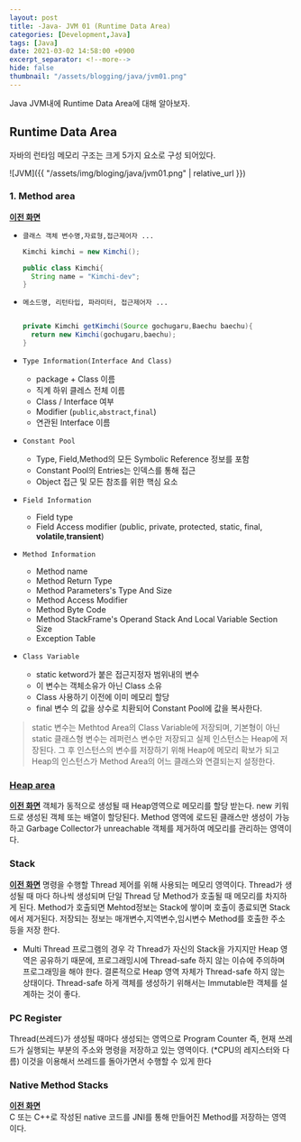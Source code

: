 ```yaml
---
layout: post
title: -Java- JVM 01 (Runtime Data Area)
categories: [Development,Java]
tags: [Java]
date: 2021-03-02 14:58:00 +0900
excerpt_separator: <!--more-->
hide: false
thumbnail: "/assets/blogging/java/jvm01.png"
---
```

Java JVM내에 Runtime Data Area에 대해 알아보자.
<!--more-->

## Runtime Data Area

자바의 런타임 메모리 구조는 크게 5가지 요소로 구성 되어있다.

![JVM]({{ "/assets/img/bloging/java/jvm01.png" | relative_url }})

### 1. Method area
[**이전 화면**](javascript:history.back())
- `클래스 객체 변수명,자료형,접근제어자 ...`

  ```java
  Kimchi kimchi = new Kimchi();

  public class Kimchi{
    String name = "Kimchi-dev";
  }
  ```  

- `메소드명, 리턴타입, 파라미터, 접근제어자 ...`

  ```java

  private Kimchi getKimchi(Source gochugaru,Baechu baechu){
    return new Kimchi(gochugaru,baechu);
  }

  ```  

- `Type Information(Interface And Class)`
    - package + Class 이름
    - 직계 하위 클레스 전체 이름
    - Class / Interface 여부
    - Modifier (`public`,`abstract`,`final`)
    - 연관된 Interface 이름

- `Constant Pool`
    - Type, Field,Method의 모든 Symbolic Reference 정보를 포함
    - Constant Pool의 Entries는 인덱스를 통해 접근
    - Object 접근 및 모든 참조를 위한 핵심 요소

- `Field Information`
    - Field type
    - Field Access modifier (public, private, protected, static, final, **volatile**,**transient**)

- `Method Information`
    - Method name
    - Method Return Type
    - Method Parameters's Type And Size
    - Method Access Modifier
    - Method Byte Code
    - Method StackFrame's Operand Stack And Local Variable Section Size
    - Exception Table

- `Class Variable`
    - static ketword가 붙은 접근지정자 범위내의 변수
    - 이 변수는 객체소유가 아닌 Class 소유
    - Class 사용하기 이전에 이미 메모리 할당
    - final 변수 의 값을 상수로 치환되어 Constant Pool에 값을 복사한다.

> static 변수는 Methtod Area의 Class Variable에 저장되며, 기본형이 아닌 static 클래스형 변수는 레퍼런스 변수만 저장되고 실제 인스턴스는 Heap에 저장된다. 그 후 인스턴스의 변수를 저장하기 위해 Heap에 메모리 확보가 되고 Heap의 인스턴스가 Method Area의 어느 클래스와 연결되는지 설정한다.

### [Heap area](https://kimchi-dev.github.io/posts/Java_JVM02/#heap-area)
[**이전 화면**](javascript:history.back())
객체가 동적으로 생성될 때 Heap영역으로 메모리를 할당 받는다. new 키워드로 생성된 객체 또는 배열이 할당된다. Method 영역에 로드된 클래스만 생성이 가능하고 Garbage Collector가 unreachable 객체를 제거하여 메모리를 관리하는 영역이다.

### Stack
[**이전 화면**](javascript:history.back())
명령을 수행할 Thread 제어를 위해 사용되는 메모리 영역이다. Thread가 생성될 때 마다 하나씩 생성되며 단일 Thread 당 Method가 호출될 때 메모리를 차지하게 된다. Method가 호출되면 Mehtod정보는 Stack에 쌓이며 호출이 종료되면 Stack에서 제거된다. 저장되는 정보는 매개변수,지역변수,임시변수 Method를 호출한 주소 등을 저장 한다.
- Multi Thread 프로그램의 경우 각 Thread가 자신의 Stack을 가지지만 Heap 영역은 공유하기 때문에, 프로그래밍시에 Thread-safe 하지 않는 이슈에 주의하며 프로그래밍을 해야 한다. 결론적으로 Heap 영역 자체가 Thread-safe 하지 않는 상태이다. Thread-safe 하게 객체를 생성하기 위해서는 Immutable한 객체를 설계하는 것이 좋다.

### PC Register
Thread(쓰레드)가 생성될 때마다 생성되는 영역으로 Program Counter 즉, 현재 쓰레드가 실행되는 부분의 주소와 명령을 저장하고 있는 영역이다. (*CPU의 레지스터와 다름)
이것을 이용해서 쓰레드를 돌아가면서 수행할 수 있게 한다

### Native Method Stacks
[**이전 화면**](javascript:history.back())   
C 또는 C++로 작성된 native 코드를 JNI를 통해 만들어진 Method를 저장하는 영역이다.  
